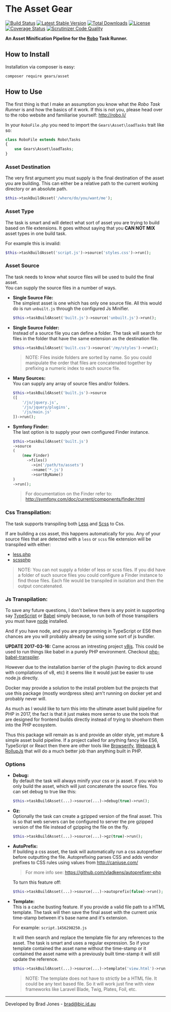 # The Asset Gear
[![Build Status](https://travis-ci.org/phpgearbox/asset.svg?branch=master)](https://travis-ci.org/phpgearbox/asset)
[![Latest Stable Version](https://poser.pugx.org/gears/asset/v/stable.svg)](https://packagist.org/packages/gears/asset)
[![Total Downloads](https://poser.pugx.org/gears/asset/downloads.svg)](https://packagist.org/packages/gears/asset)
[![License](https://poser.pugx.org/gears/asset/license.svg)](https://packagist.org/packages/gears/asset)
[![Coverage Status](https://coveralls.io/repos/github/phpgearbox/asset/badge.svg?branch=master)](https://coveralls.io/github/phpgearbox/asset?branch=master)
[![Scrutinizer Code Quality](https://scrutinizer-ci.com/g/phpgearbox/asset/badges/quality-score.png?b=master)](https://scrutinizer-ci.com/g/phpgearbox/asset/?branch=master)

**An Asset Minification Pipeline for the [Robo](http://robo.li/) Task Runner.**

## How to Install
Installation via composer is easy:

    composer require gears/asset

## How to Use
The first thing is that I make an assumption you know what the
_Robo Task Runner_ is and how the basics of it work. If this is not you,
please head over to the robo website and familiarise yourself: http://robo.li/

In your ```RoboFile.php``` you need to import the
```Gears\Asset\loadTasks``` trait like so:

```php
class RoboFile extends Robo\Tasks
{
    use Gears\Asset\loadTasks;
}
```

### Asset Destination
The very first argument you must supply is the final destination of the asset
you are building. This can either be a relative path to the current working
directory or an absolute path.

```php
$this->taskBuildAsset('/where/do/you/want/me');
```

### Asset Type
The task is smart and will detect what sort of asset you are trying to build
based on file extensions. It goes without saying that you __CAN NOT MIX__
asset types in one build task.

For example this is invalid:

```php
$this->taskBuildAsset('script.js')->source('styles.css')->run();
```

### Asset Source
The task needs to know what source files will be used to build the final asset.  
You can supply the source files in a number of ways.

* __Single Source File:__  
  The simplest asset is one which has only one source file.
  All this would do is run ```unbuilt.js``` through the configured Js Minifier.

  ```php
  $this->taskBuildAsset('built.js')->source('unbuilt.js')->run();
  ```

* __Single Source Folder:__  
  Instead of a source file you can define a folder.
  The task will search for files in the folder that have the same extension as
  the destination file.

  ```php
  $this->taskBuildAsset('built.css')->source('/my/styles')->run();
  ```

  > NOTE: Files inside folders are sorted by name. So you could manipulate the
  > order that files are concatenated together by prefixing a numeric index to
  > each source file.

* __Many Sources:__  
  You can supply any array of source files and/or folders.

  ```php
  $this->taskBuildAsset('built.js')->source
  ([
      '/js/jquery.js',
      '/js/jquery/plugins',
      '/js/main.js'
  ])->run();
  ```

* __Symfony Finder:__  
  The last option is to supply your own configured Finder instance.

  ```php
  $this->taskBuildAsset('built.js')
  ->source
  (
      (new Finder)
        ->files()
          ->in('/path/to/assets')
          ->name('*.js')
          ->sortByName()
  )
  ->run();
  ```

  > For documentation on the Finder refer to:
  > http://symfony.com/doc/current/components/finder.html

### Css Transpilation:
The task supports transpiling both [Less](http://lesscss.org/)
and [Scss](http://sass-lang.com/) to Css.

If are building a css asset, this happens automatically for you.
Any of your source files that are detected with a ```less``` or ```scss``` file
extension will be transpiled with either:

* [less.php](https://github.com/oyejorge/less.php)
* [scssphp](https://github.com/leafo/scssphp)

> NOTE: You can not supply a folder of less or scss files.
> If you did have a folder of such source files you could configure a Finder
> instance to find those files. Each file would be transpiled in isolation and
> then the output concatenated.

### Js Transpilation:
To save any future questions, I don't believe there is any point in supporting
say [TypeScript](http://www.typescriptlang.org/) or [Babel](https://babeljs.io/)
simply because, to run both of those transpiliers you must have
[node](https://nodejs.org) installed.

And if you have node, and you are programming in TypeScript or ES6 then chances
are you will probably already be using some sort of js bundler.

__UPDATE 2017-03-16:__
Came across an intresting project [v8js](https://github.com/phpv8/v8js).
This could be used to run things like babel in a purely PHP environment.
Checkout [php-babel-transpiler](https://github.com/talyssonoc/php-babel-transpiler).

However due to the installation barrier of the plugin (having to dick around
with compilations of v8, etc) it seems like it would just be easier to use
node.js directly.

Docker may provide a solution to the install problem but the projects that use
this package (mostly wordpress sites) arn't running on docker yet and probably
never will.

As much as I would like to turn this into the ultimate asset build pipeline for
PHP in 2017, the fact is that it just makes more sense to use the tools that are
designed for frontend builds directly instead of trying to shoehorn them into
the PHP ecosystem.

Thus this package will remain as is and provide an older style, yet muture &
simple asset build pipeline. If a project called for anything fancy like ES6,
TypeScript or React then there are other tools like [Browserify](http://browserify.org/),
[Webpack](https://webpack.js.org/) & [RollupJs](http://rollupjs.org/) that will
do a much better job than anything built in PHP.

### Options

* __Debug:__  
  By default the task will always minify your css or js asset. If you wish to
  only build the asset, which will just concatenate the source files. You can
  set debug to true like this:

  ```php
  $this->taskBuildAsset(...)->source(...)->debug(true)->run();
  ```

* __Gz:__  
  Optionally the task can create a gzipped version of the final asset. This is
  so that web servers can be configured to server the pre gzipped version of the
  file instead of gzipping the file on the fly.

  ```php
  $this->taskBuildAsset(...)->source(...)->gz(true)->run();
  ```

* __AutoPrefix:__  
  If building a css asset, the task will automatically run a css autoprefixer
  before outputting the file. Autoprefixing parses CSS and adds vendor prefixes
  to CSS rules using values from http://caniuse.com/

  > For more info see: https://github.com/vladkens/autoprefixer-php

  To turn this feature off:

  ```php
  $this->taskBuildAsset(...)->source(...)->autoprefix(false)->run();
  ```

* __Template:__  
  This is a cache busting feature. If you provide a valid file path to a HTML
  template. The task will then save the final asset with the current unix
  time-stamp between it's base name and it's extension.

  For example: ```script.1456298250.js```

  It will then search and replace the template file for any references to the
  asset. The task is smart and uses a regular expression. So if your template
  contained the asset name without the time-stamp or it contained the asset name
  with a previously built time-stamp it will still update the reference.

  ```php
  $this->taskBuildAsset(...)->source(...)->template('view.html')->run();
  ```

  > NOTE: The template does not have to strictly be a HTML file. It could be any
  > text based file. So it will work just fine with view frameworks like
  > Laravel Blade, Twig, Plates, Foil, etc.

--------------------------------------------------------------------------------
Developed by Brad Jones - brad@bjc.id.au

